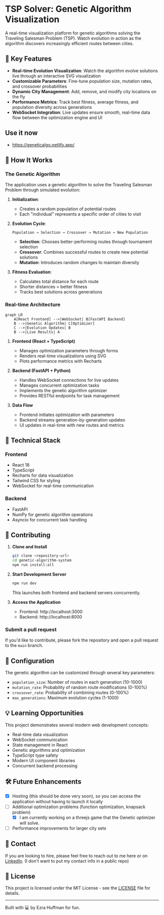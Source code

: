 # TSP Solver: Genetic Algorithm Visualization

A real-time visualization platform for genetic algorithms solving the Traveling Salesman Problem (TSP). Watch evolution in action as the algorithm discovers increasingly efficient routes between cities.

## 🌟 Key Features

- **Real-time Evolution Visualization**: Watch the algorithm evolve solutions live through an interactive SVG visualization
- **Customizable Parameters**: Fine-tune population size, mutation rates, and crossover probabilities
- **Dynamic City Management**: Add, remove, and modify city locations on the fly
- **Performance Metrics**: Track best fitness, average fitness, and population diversity across generations
- **WebSocket Integration**: Live updates ensure smooth, real-time data flow between the optimization engine and UI

## Use it now
- https://geneticalgo.netlify.app/


## 🧬 How It Works

### The Genetic Algorithm

The application uses a genetic algorithm to solve the Traveling Salesman Problem through simulated evolution:

1. **Initialization**: 
   - Creates a random population of potential routes
   - Each "individual" represents a specific order of cities to visit

2. **Evolution Cycle**:
   ```
   Population → Selection → Crossover → Mutation → New Population
   ```
   - **Selection**: Chooses better-performing routes through tournament selection
   - **Crossover**: Combines successful routes to create new potential solutions
   - **Mutation**: Introduces random changes to maintain diversity

3. **Fitness Evaluation**:
   - Calculates total distance for each route
   - Shorter distances = better fitness
   - Tracks best solutions across generations

### Real-time Architecture

```mermaid
graph LR
    A[React Frontend] -->|WebSocket| B[FastAPI Backend]
    B -->|Genetic Algorithm| C[Optimizer]
    C -->|Evolution Updates| B
    B -->|Live Results| A
```

1. **Frontend (React + TypeScript)**
   - Manages optimization parameters through forms
   - Renders real-time visualizations using SVG
   - Plots performance metrics with Recharts

2. **Backend (FastAPI + Python)**
   - Handles WebSocket connections for live updates
   - Manages concurrent optimization tasks
   - Implements the genetic algorithm optimizer
   - Provides RESTful endpoints for task management

3. **Data Flow**
   - Frontend initiates optimization with parameters
   - Backend streams generation-by-generation updates
   - UI updates in real-time with new routes and metrics

## 🚀 Technical Stack

### Frontend
- React 18
- TypeScript
- Recharts for data visualization
- Tailwind CSS for styling
- WebSocket for real-time communication

### Backend
- FastAPI
- NumPy for genetic algorithm operations
- Asyncio for concurrent task handling

## 🤝 Contributing

1. **Clone and Install**
   ```bash
   git clone <repository-url>
   cd genetic-algorithm-system
   npm run install:all
   ```

2. **Start Development Server**
   ```bash
   npm run dev
   ```
   This launches both frontend and backend servers concurrently.

3. **Access the Application**
   - Frontend: http://localhost:3000
   - Backend: http://localhost:8000
     

### Submit a pull request

If you'd like to contribute, please fork the repository and open a pull request to the `main` branch.

## 🔧 Configuration

The genetic algorithm can be customized through several key parameters:

- `population_size`: Number of routes in each generation (10-1000)
- `mutation_rate`: Probability of random route modifications (0-100%)
- `crossover_rate`: Probability of combining routes (0-100%)
- `max_generations`: Maximum evolution cycles (1-1000)

## 💡 Learning Opportunities

This project demonstrates several modern web development concepts:

- Real-time data visualization
- WebSocket communication
- State management in React
- Genetic algorithms and optimization
- TypeScript type safety
- Modern UI component libraries
- Concurrent backend processing

## 🛠️ Future Enhancements

- [X] Hosting (this should be done very soon), so you can access the application without having to launch it locally
- [ ] Additional optimization problems (function optimization, knapsack problem)
   - [X] I am currently working on a threejs game that the Genetic optimizer will solve. 
- [ ] Performance improvements for larger city sets

## 🤝 Contact

If you are looking to hire, please feel free to reach out to me here or on [LinkedIn](https://www.linkedin.com/in/ezra-huffman/). (I don't want to put my contact info in a public repo)

## 📝 License

This project is licensed under the MIT License - see the [LICENSE](LICENSE) file for details.

---

Built with 💻 by Ezra Huffman for fun.
